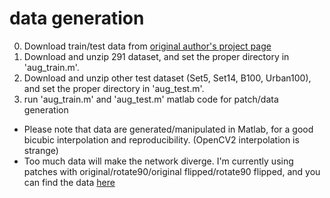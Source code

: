 # data generation
0. Download train/test data from [original author's project page](http://cv.snu.ac.kr/research/VDSR/)
1. Download and unzip 291 dataset, and set the proper directory in 'aug_train.m'.
2. Download and unzip other test dataset (Set5, Set14, B100, Urban100), and set the proper directory in 'aug_test.m'.
3. run 'aug_train.m' and 'aug_test.m' matlab code for patch/data generation


- Please note that data are generated/manipulated in Matlab, for a good bicubic interpolation and reproducibility. (OpenCV2 interpolation is strange)
- Too much data will make the network diverge. I'm currently using patches with original/rotate90/original flipped/rotate90 flipped, and you can find the data [here](https://drive.google.com/file/d/0B4KsMpU0Beosc1FNQVlFZWlMOG8/view?usp=sharing)